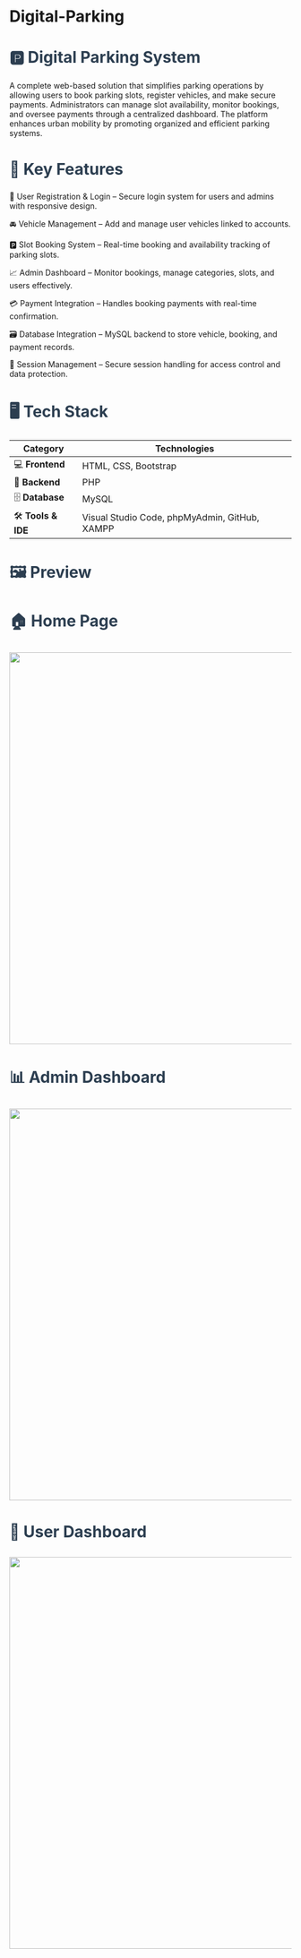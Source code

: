 # Digital-Parking
<h2 style="font-size:28px; color:#2c3e50;">🅿️ Digital Parking System</h2>

A complete web-based solution that simplifies parking operations by allowing users to book parking slots, register vehicles, and make secure payments. Administrators can manage slot availability, monitor bookings, and oversee payments through a centralized dashboard. The platform enhances urban mobility by promoting organized and efficient parking systems.

<h2 style="font-size:28px; color:#2c3e50;">🧠 Key Features</h2>

👤 User Registration & Login – Secure login system for users and admins with responsive design.

🚘 Vehicle Management – Add and manage user vehicles linked to accounts.

🅿️ Slot Booking System – Real-time booking and availability tracking of parking slots.

📈 Admin Dashboard – Monitor bookings, manage categories, slots, and users effectively.

💳 Payment Integration – Handles booking payments with real-time confirmation.

🗃️ Database Integration – MySQL backend to store vehicle, booking, and payment records.

🔐 Session Management – Secure session handling for access control and data protection.

<h2 style="font-size:28px; color:#2c3e50;">🖥️ Tech Stack</h2>

| Category            | Technologies                                  |
| ------------------- | --------------------------------------------- |
| 💻 **Frontend**     | HTML, CSS, Bootstrap                          |
| 🧠 **Backend**      | PHP                                           |
| 🗄️ **Database**    | MySQL                                         |
| 🛠️ **Tools & IDE** | Visual Studio Code, phpMyAdmin, GitHub, XAMPP |

<h2 style="font-size:28px; color:#2c3e50;">🖼️ Preview</h2>

<h3 style="font-size:28px; color:#2c3e50;"> 🏠 Home Page</h3>
  <img src="https://github.com/user-attachments/assets/a0f0e273-f983-47ab-a350-fb8faea043e1" width="700">

<h3 style="font-size:28px; color:#2c3e50;"> 📊 Admin Dashboard</h3>
  <img src="https://github.com/user-attachments/assets/c1c65649-988e-460e-84f4-6edd058f4eb0" width="700">

<h3 style="font-size:28px; color:#2c3e50;"> 👤 User Dashboard</h3>
  <img src="https://github.com/user-attachments/assets/890678dc-fcba-404c-ae84-a988d0fc609a" width="700">
